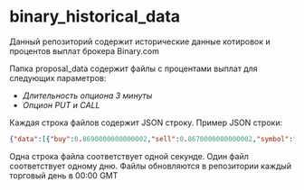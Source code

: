 # binary_historical_data
Данный репозиторий содержит исторические данные котировок и процентов выплат брокера Binary.com

Папка proposal_data содержит файлы с процентами выплат для следующих параметров:
* *Длительность опциона 3 минуты*
* *Опцион PUT и CALL*

Каждая строка файлов содержит JSON строку. Пример JSON строки:

```json
{"data":[{"buy":0.8690000000000002,"sell":0.8670000000000002,"symbol":"WLDAUD"},{"buy":0.8460000000000001,"sell":0.825,"symbol":"WLDEUR"},{"buy":0.8160000000000001,"sell":0.855,"symbol":"WLDGBP"},{"buy":0.8350000000000002,"sell":0.8350000000000002,"symbol":"WLDUSD"},{"buy":0.7649999999999999,"sell":0.875,"symbol":"frxGBPNZD"},{"buy":0.8699999999999999,"sell":0.7690000000000001,"symbol":"frxNZDUSD"},{"buy":0.8050000000000002,"sell":0.871,"symbol":"frxUSDCAD"},{"buy":0.8699999999999999,"sell":0.8690000000000002,"symbol":"frxUSDJPY"}],"time":1543553947}
```

Одна строка файла соответствует одной секунде. Один файл соответствует одному дню. Файлы обновляются в репозитории каждый торговый день в 00:00 GMT